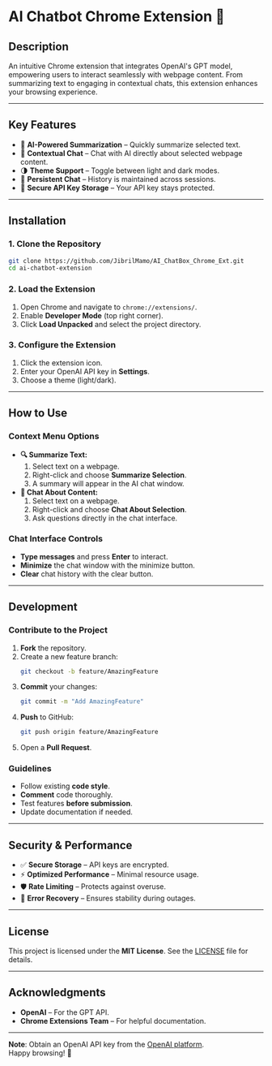 # AI Chatbot Chrome Extension 🚀

## Description
An intuitive Chrome extension that integrates OpenAI's GPT model, empowering users to interact seamlessly with webpage content. From summarizing text to engaging in contextual chats, this extension enhances your browsing experience.

---

## Key Features
- 🧠 **AI-Powered Summarization** – Quickly summarize selected text.
- 💬 **Contextual Chat** – Chat with AI directly about selected webpage content.
- 🌗 **Theme Support** – Toggle between light and dark modes.
- 🧳 **Persistent Chat** – History is maintained across sessions.
- 🔐 **Secure API Key Storage** – Your API key stays protected.

---

## Installation
### 1. Clone the Repository
```bash
git clone https://github.com/JibrilMamo/AI_ChatBox_Chrome_Ext.git
cd ai-chatbot-extension
```
### 2. Load the Extension
1. Open Chrome and navigate to `chrome://extensions/`.
2. Enable **Developer Mode** (top right corner).
3. Click **Load Unpacked** and select the project directory.

### 3. Configure the Extension
1. Click the extension icon.
2. Enter your OpenAI API key in **Settings**.
3. Choose a theme (light/dark).

---

## How to Use
### Context Menu Options
- **🔍 Summarize Text:**
   1. Select text on a webpage.
   2. Right-click and choose **Summarize Selection**.
   3. A summary will appear in the AI chat window.
- **💬 Chat About Content:**
   1. Select text on a webpage.
   2. Right-click and choose **Chat About Selection**.
   3. Ask questions directly in the chat interface.

### Chat Interface Controls
- **Type messages** and press **Enter** to interact.
- **Minimize** the chat window with the minimize button.
- **Clear** chat history with the clear button.

---

## Development
### Contribute to the Project
1. **Fork** the repository.
2. Create a new feature branch:
   ```bash
   git checkout -b feature/AmazingFeature
   ```
3. **Commit** your changes:
   ```bash
   git commit -m "Add AmazingFeature"
   ```
4. **Push** to GitHub:
   ```bash
   git push origin feature/AmazingFeature
   ```
5. Open a **Pull Request**.

### Guidelines
- Follow existing **code style**.
- **Comment** code thoroughly.
- Test features **before submission**.
- Update documentation if needed.

---

## Security & Performance
- ✅ **Secure Storage** – API keys are encrypted.
- ⚡ **Optimized Performance** – Minimal resource usage.
- 🛡️ **Rate Limiting** – Protects against overuse.
- 🔄 **Error Recovery** – Ensures stability during outages.

---

## License
This project is licensed under the **MIT License**. See the [LICENSE](LICENSE) file for details.

---

## Acknowledgments
- **OpenAI** – For the GPT API.
- **Chrome Extensions Team** – For helpful documentation.

---

**Note**: Obtain an OpenAI API key from the [OpenAI platform](https://platform.openai.com/api-keys).  
Happy browsing! 🚀
